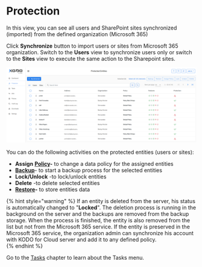 # Protection

In this view, you can see all users and SharePoint sites synchronized \(imported\) from the defined organization \(Microsoft 365\)

Click **Synchronize** button to import users or sites from Microsoft 365 organization. Switch to the **Users** view to synchronize users only or switch to the **Sites** view to execute the same action to the Sharepoint sites. 

![](../.gitbook/assets/kodo-cloud-protection-01.jpg)

You can do the following activities on the protected entities \(users or sites\):

* **Assign** [**Policy**](policies/)**-** to change a data policy  for the assigned entities
* [**Backup**](data-backup/on-demand-backup.md)- to start a backup process for the selected entities
* **Lock/Unlock** -to lock/unlock entities
* **Delete** -to delete selected entities
* [**Restore**](data-restore/restore-data-to-microsoft-365.md)**-** to store entities data

{% hint style="warning" %}
If an entity is deleted from the server, his status is automatically changed to "**Locked**". The deletion process is running in the background on the server and the backups are removed from the backup storage. When the process is finished, the entity is also removed from the list but not from the Microsoft 365 service. If the entity is preserved in the Microsoft 365 service, the organization admin can synchronize his account with KODO for Cloud server and add it to any defined policy.  
{% endhint %}

Go to the [Tasks](tasks.md) chapter to learn about the Tasks menu.

